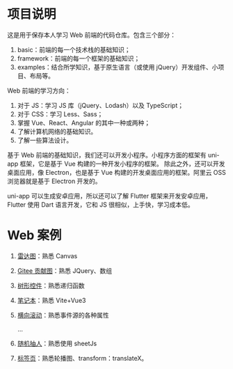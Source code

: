 # 项目说明

这是用于保存本人学习 Web 前端的代码仓库。包含三个部分：

1. basic：前端的每一个技术栈的基础知识；
2. framework：前端的每一个框架的基础知识；
3. examples：结合所学知识，基于原生语言（或使用 jQuery）开发组件、小项目、布局等。

Web 前端的学习方向：

1. 对于 JS：学习 JS 库（jQuery、Lodash）以及 TypeScript；
2. 对于 CSS：学习 Less、Sass；
3. 掌握 Vue、React、Angular 的其中一种或两种；
4. 了解计算机网络的基础知识。
5. 了解一些算法设计。

基于 Web 前端的基础知识，我们还可以开发小程序。小程序方面的框架有 uni-app 框架，它是基于 Vue 构建的一种开发小程序的框架。
除此之外，还可以开发桌面应用，像 Electron，也是基于 Vue 构建的开发桌面应用的框架。阿里云 OSS 浏览器就是基于 Electron 开发的。

uni-app 可以生成安卓应用，所以还可以了解 Flutter 框架来开发安卓应用，Flutter 使用 Dart 语言开发，它和 JS 很相似，上手快，学习成本低。

# Web 案例

1. [雷达图](./03.examples/01.%E9%9B%B7%E8%BE%BE%E5%9B%BE)：熟悉 Canvas
2. [Gitee 贡献图](./03.examples/02.Gitee%E8%B4%A1%E7%8C%AE%E5%9B%BE)：熟悉 JQuery、数组
3. [树形控件](./03.examples/03.%E6%A0%91%E5%BD%A2%E6%8E%A7%E4%BB%B6)：熟悉递归函数
4. [笔记本](./03.examples/04.%E7%AC%94%E8%AE%B0%E6%9C%AC)：熟悉 Vite+Vue3
5. [横向滚动](./03.examples/05.%E6%A8%AA%E5%90%91%E6%BB%9A%E5%8A%A8)：熟悉事件源的各种属性

   ...

6. [随机抽人](./03.examples/09.%E9%9A%8F%E6%9C%BA%E6%8A%BD%E4%BA%BA)：熟悉使用 sheetJs
7. [标签页](./03.examples/10.%E6%A0%87%E7%AD%BE%E9%A1%B5)：熟悉轮播图、transform：translateX。
